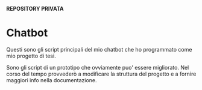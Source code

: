 **REPOSITORY PRIVATA**
# Chatbot


Questi sono gli script principali del mio chatbot che ho programmato come mio progetto di tesi.

Sono gli script di un prototipo che ovviamente puo' essere migliorato. Nel corso del tempo provvederò a modificare la struttura del progetto e a fornire maggiori info nella documentazione.
